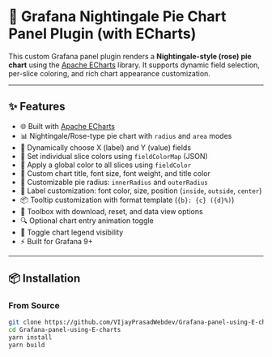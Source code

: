 # 🌸 Grafana Nightingale Pie Chart Panel Plugin (with ECharts)

This custom Grafana panel plugin renders a **Nightingale-style (rose) pie chart** using the [Apache ECharts](https://echarts.apache.org/en/index.html) library. It supports dynamic field selection, per-slice coloring, and rich chart appearance customization.

---

## ✨ Features

- 🌐 Built with [Apache ECharts](https://echarts.apache.org/)
- 📊 Nightingale/Rose-type pie chart with `radius` and `area` modes
- 🎯 Dynamically choose X (label) and Y (value) fields
- 🎨 Set individual slice colors using `fieldColorMap` (JSON)
- 🎨 Apply a global color to all slices using `fieldColor`
- 📝 Custom chart title, font size, font weight, and title color
- 🧭 Customizable pie radius: `innerRadius` and `outerRadius`
- 🧩 Label customization: font color, size, position (`inside`, `outside`, `center`)
- 📦 Tooltip customization with format template (`{b}: {c} ({d}%)`)
- 🧰 Toolbox with download, reset, and data view options
- 🔍 Optional chart entry animation toggle
- 📜 Toggle chart legend visibility
- ⚡ Built for Grafana 9+

---

## 📦 Installation

### From Source

```bash
git clone https://github.com/VIjayPrasadWebdev/Grafana-panel-using-E-charts.git
cd Grafana-panel-using-E-charts
yarn install
yarn build
